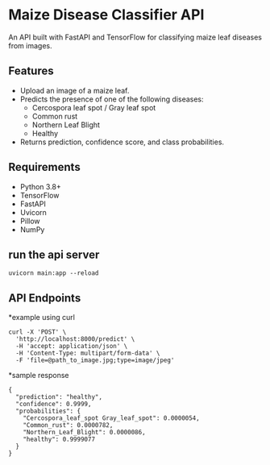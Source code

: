# Maize Disease Classifier API

An API built with FastAPI and TensorFlow for classifying maize leaf diseases from images.

## Features

- Upload an image of a maize leaf.
- Predicts the presence of one of the following diseases:
  - Cercospora leaf spot / Gray leaf spot
  - Common rust
  - Northern Leaf Blight
  - Healthy
- Returns prediction, confidence score, and class probabilities.

## Requirements

- Python 3.8+
- TensorFlow
- FastAPI
- Uvicorn
- Pillow
- NumPy

## run the api server
```
uvicorn main:app --reload
```

## API Endpoints
*example using curl

```
curl -X 'POST' \
  'http://localhost:8000/predict' \
  -H 'accept: application/json' \
  -H 'Content-Type: multipart/form-data' \
  -F 'file=@path_to_image.jpg;type=image/jpeg'

```
*sample response
```
{
  "prediction": "healthy",
  "confidence": 0.9999,
  "probabilities": {
    "Cercospora_leaf_spot Gray_leaf_spot": 0.0000054,
    "Common_rust": 0.0000782,
    "Northern_Leaf_Blight": 0.0000086,
    "healthy": 0.9999077
  }
}
```
